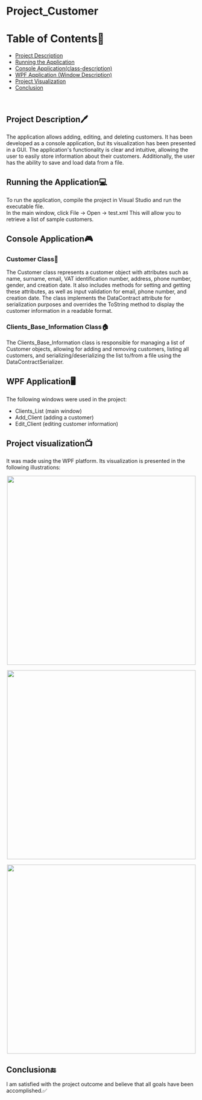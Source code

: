 # Project_Customer

# Table of Contents📓
* [Project Description](#project-description)
* [Running the Application](#running-the-application)
* [Console Application(class-description)](#console-application)
* [WPF Application (Window Description)](#wpf-application)
* [Project Visualization](#project-visualization)
* [Conclusion](#conclusion)
<br>

## Project Description🖊
The application allows adding, editing, and deleting customers. It has been developed as a console application, but its visualization has been presented in a GUI. The application's functionality is clear and intuitive, allowing the user to easily store information about their customers. Additionally, the user has the ability to save and load data from a file.
<br>

## Running the Application💻
To run the application, compile the project in Visual Studio and run the executable file.<br>
In the main window, click File -> Open -> test.xml
This will allow you to retrieve a list of sample customers.


## Console Application🎮

### Customer Class🙍
The Customer class represents a customer object with attributes such as name, surname, email, VAT identification number, address, phone number, gender, and creation date. It also includes methods for setting and getting these attributes, as well as input validation for email, phone number, and creation date. The class implements the DataContract attribute for serialization purposes and overrides the ToString method to display the customer information in a readable format.

### Clients_Base_Information Class🏠
The Clients_Base_Information class is responsible for managing a list of Customer objects, allowing for adding and removing customers, listing all customers, and serializing/deserializing the list to/from a file using the DataContractSerializer.

## WPF Application🖥
The following windows were used in the project:
* Clients_List (main window)
* Add_Client (adding a customer)
* Edit_Client (editing customer information)


## Project visualization📺
It was made using the WPF platform. Its visualization is presented in the following illustrations:
<br>
<p align="center">
  <img src="https://user-images.githubusercontent.com/101069553/229640093-d5cfc464-7cda-4d83-bbc1-7dea0e2470c1.png" width="500">
</p>
<p align="center">
<img src="https://user-images.githubusercontent.com/101069553/229640346-b200f30c-c1c7-47c7-8b55-ac0ab6cf5263.png" width="500">
</p>
<p align="center">
<img src="https://user-images.githubusercontent.com/101069553/229640795-4c75d97c-c919-46cd-b9a7-041b5d1cee4d.png" width="500">
</p>

## Conclusion🔚
I am satisfied with the project outcome and believe that all goals have been accomplished.✅




